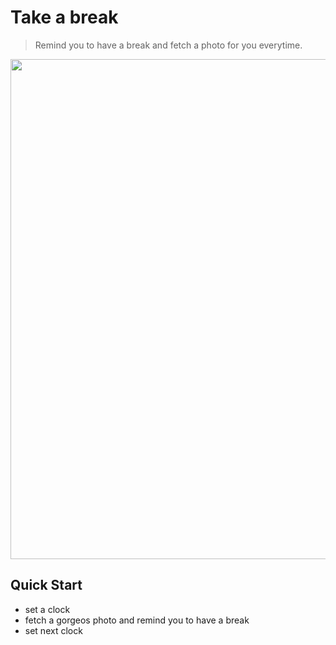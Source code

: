 # Take a break
> Remind you to have a break and fetch a photo for you everytime.

<img src="./resources/docs.gif" width="800">

## Quick Start
- set a clock
- fetch a gorgeos photo and remind you to have a break
- set next clock

